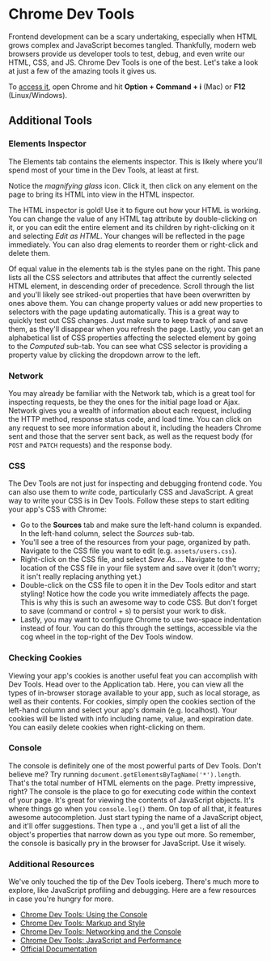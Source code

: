 # Chrome Dev Tools

Frontend development can be a scary undertaking, especially when HTML grows
complex and JavaScript becomes tangled. Thankfully, modern web browsers provide
us developer tools to test, debug, and even write our HTML, CSS, and JS. Chrome
Dev Tools is one of the best. Let's take a look at just a few of the amazing
tools it gives us.

To [access it][access], open Chrome and hit **Option + Command + i** (Mac) or **F12** (Linux/Windows).

[access]: https://developer.chrome.com/devtools#access

## Additional Tools
### Elements Inspector

The Elements tab contains the elements inspector. This is likely where you'll
spend most of your time in the Dev Tools, at least at first.

Notice the *magnifying glass* icon. Click it, then click on any element on
the page to bring its HTML into view in the HTML inspector.

The HTML inspector is gold! Use it to figure out how your HTML is working. You
can change the value of any HTML tag attribute by double-clicking on it, or you
can edit the entire element and its children by right-clicking on it and
selecting *Edit as HTML*. Your changes will be reflected in the page immediately.
You can also drag elements to reorder them or right-click and delete them.

Of equal value in the elements tab is the styles pane on the right. This pane
lists all the CSS selectors and attributes that affect the currently selected
HTML element, in descending order of precedence. Scroll through the list and
you'll likely see striked-out properties that have been overwritten by ones
above them. You can change property values or add new properties to selectors
with the page updating automatically. This is a great way to quickly test out
CSS changes. Just make sure to keep track of and save them, as they'll
disappear when you refresh the page. Lastly, you can get an alphabetical list
of CSS properties affecting the selected element by going to the *Computed*
sub-tab. You can see what CSS selector is providing a property value by
clicking the dropdown arrow to the left.

### Network

You may already be familiar with the Network tab, which is a great tool for
inspecting requests, be they the ones for the initial page load or Ajax.
Network gives you a wealth of information about each request, including the
HTTP method, response status code, and load time. You can click on any request
to see more information about it, including the headers Chrome sent and those
that the server sent back, as well as the request body (for `POST` and `PATCH`
requests) and the response body.

### CSS

The Dev Tools are not just for inspecting and debugging frontend code. You can
also use them to *write* code, particularly CSS and JavaScript. A great way
to write your CSS is in Dev Tools. Follow these steps to start editing your
app's CSS with Chrome:

* Go to the **Sources** tab and make sure the left-hand column is expanded.
  In the left-hand column, select the *Sources* sub-tab.
* You'll see a tree of the resources from your page, organized by path. Navigate
  to the CSS file you want to edit (e.g. `assets/users.css`).
* Right-click on the CSS file, and select *Save As...*. Navigate to the location
  of the CSS file in your file system and save over it (don't worry; it isn't
  really replacing anything yet.)
* Double-click on the CSS file to open it in the Dev Tools editor and start
  styling! Notice how the code you write immediately affects the page. This is
  why this is such an awesome way to code CSS. But don't forget to save
  (command or control + s) to persist your work to disk.
* Lastly, you may want to configure Chrome to use two-space indentation instead
  of four. You can do this through the settings, accessible via the cog wheel
  in the top-right of the Dev Tools window.

### Checking Cookies

Viewing your app's cookies is another useful feat you can accomplish with
Dev Tools. Head over to the Application tab. Here, you can view all the types
of in-browser storage available to your app, such as local storage, as well as
their contents. For cookies, simply open the cookies section of the left-hand
column and select your app's domain (e.g. localhost). Your cookies will be
listed with info including name, value, and expiration date. You can easily
delete cookies when right-clicking on them.

### Console

The console is definitely one of the most powerful parts of Dev Tools. Don't
believe me? Try running `document.getElementsByTagName('*').length`. That's
the total number of HTML elements on the page. Pretty impressive, right?
The console is the place to go for executing code within the context of your
page. It's great for viewing the contents of JavaScript objects. It's where
things go when you `console.log()` them. On top of all that, it features
awesome autocompletion. Just start typing the name of a JavaScript object, and
it'll offer suggestions. Then type a `.`, and you'll get a list of all the
object's properties that narrow down as you type out more. So remember, the
console is basically pry in the browser for JavaScript. Use it wisely.

### Additional Resources

We've only touched the tip of the Dev Tools iceberg. There's much more to
explore, like JavaScript profiling and debugging. Here are a few resources in
case you're hungry for more.

* [Chrome Dev Tools: Using the Console][console]
* [Chrome Dev Tools: Markup and Style][markup-style]
* [Chrome Dev Tools: Networking and the Console][networking-console]
* [Chrome Dev Tools: JavaScript and Performance][js-performance]
* [Official Documentation][dt-docs]


[dt-docs]: https://developers.google.com/chrome-developer-tools/
[console]: https://developers.google.com/web/tools/chrome-devtools/console/
[markup-style]: http://code.tutsplus.com/tutorials/chrome-dev-tools-markup-and-style--net-27149
[networking-console]: http://code.tutsplus.com/tutorials/chrome-dev-tools-networking-and-the-console--net-28167
[js-performance]: http://code.tutsplus.com/tutorials/chrome-dev-tools-javascript-and-performance--net-29671
